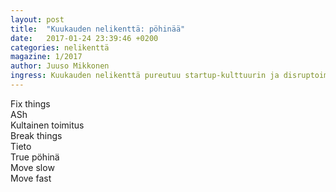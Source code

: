 ```yaml
---
layout: post
title:  "Kuukauden nelikenttä: pöhinää"
date:   2017-01-24 23:39:46 +0200
categories: nelikenttä
magazine: 1/2017
author: Juuso Mikkonen
ingress: Kuukauden nelikenttä pureutuu startup-kulttuurin ja disruptoimisen ytimeen ja etsii toimivinta operaatiostrategiaa.
---
```


<div class="fourfold clearfix">
    <div class="fourfold__row">
        <div class="fourfold__cell">Fix things</div>
        <div class="fourfold__cell">ASh</div>
        <div class="fourfold__cell">Kultainen toimitus</div>
    </div>
    <div class="fourfold__row">
        <div class="fourfold__cell">Break things</div>
        <div class="fourfold__cell">Tieto</div>
        <div class="fourfold__cell">True pöhinä</div>
    </div>
    <div class="fourfold__row">
        <div class="fourfold__cell"></div>
        <div class="fourfold__cell">Move slow</div>
        <div class="fourfold__cell">Move fast</div>
    </div>
</div>
